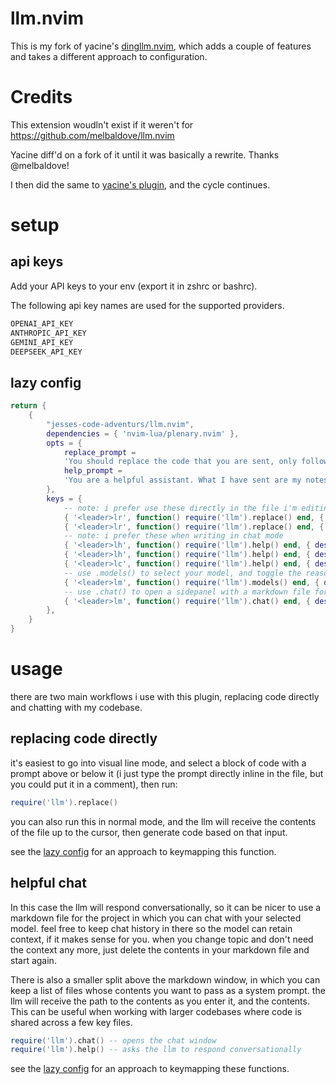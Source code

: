 # llm.nvim

This is my fork of yacine's [dingllm.nvim](https://github.com/yacineMTB/dingllm.nvim), which adds a couple of features and takes a different approach to configuration.

# Credits

This extension woudln't exist if it weren't for https://github.com/melbaldove/llm.nvim

Yacine diff'd on a fork of it until it was basically a rewrite. Thanks @melbaldove!

I then did the same to [yacine's plugin](https://github.com/yacineMTB/dingllm.nvim), and the cycle continues.

# setup

## api keys

Add your API keys to your env (export it in zshrc or bashrc).

The following api key names are used for the supported providers.

```txt
OPENAI_API_KEY
ANTHROPIC_API_KEY
GEMINI_API_KEY
DEEPSEEK_API_KEY
```

## lazy config

````lua
return {
    {
        "jesses-code-adventurs/llm.nvim",
        dependencies = { 'nvim-lua/plenary.nvim' },
        opts = {
            replace_prompt =
            'You should replace the code that you are sent, only following the comments. Do not talk at all. Only output valid code. Do not provide any backticks that surround the code. Never ever output backticks like this ```. Any comment that is asking you for something should be removed after you satisfy them. Other comments should left alone. Do not output backticks. Include a newline ("\n") at the beginning of any answer..',
            help_prompt =
            'You are a helpful assistant. What I have sent are my notes so far. You are very curt, yet helpful.'
        },
        keys = {
            -- note: i prefer use these directly in the file i'm editing
            { '<leader>lr', function() require('llm').replace() end, { desc = 'llm replace codeblock' }, { mode = "n" } },
            { '<leader>lr', function() require('llm').replace() end, { desc = 'llm replace codeblock' }, { mode = "v" } },
            -- note: i prefer these when writing in chat mode
            { '<leader>lh', function() require('llm').help() end, { desc = 'llm helpful response' }, { mode = "n" } },
            { '<leader>lh', function() require('llm').help() end, { desc = 'llm helpful response' }, { mode = "n" } },
            { '<leader>lc', function() require('llm').help() end, { desc = 'llm chat' }, { mode = "n" } },
            -- use .models() to select your model, and toggle the reasoning window display
            { '<leader>lm', function() require('llm').models() end, { desc = 'llm model selector' } },
            -- use .chat() to open a sidepanel with a markdown file for chatting, and a small file allowing you to link source code for the llm to receive as context
            { '<leader>lm', function() require('llm').chat() end, { desc = 'llm model selector' } },
        },
    }
}
````

# usage

there are two main workflows i use with this plugin, replacing code directly and chatting with my codebase.

## replacing code directly

it's easiest to go into visual line mode, and select a block of code with a prompt above or below it (i just type the prompt directly inline in the file, but you could put it in a comment), then run:

```lua
require('llm').replace()
```

you can also run this in normal mode, and the llm will receive the contents of the file up to the cursor, then generate code based on that input.

see the [lazy config](#lazy-config) for an approach to keymapping this function.

## helpful chat

In this case the llm will respond conversationally, so it can be nicer to use a markdown file for the project in which you can chat with your selected model. feel free to keep chat history in there so the model can retain context, if it makes sense for you. when you change topic and don't need the context any more, just delete the contents in your markdown file and start again.

There is also a smaller split above the markdown window, in which you can keep a list of files whose contents you want to pass as a system prompt. the llm will receive the path to the contents as you enter it, and the contents. This can be useful when working with larger codebases where code is shared across a few key files.

```lua
require('llm').chat() -- opens the chat window
require('llm').help() -- asks the llm to respond conversationally
```

see the [lazy config](#lazy-config) for an approach to keymapping these functions.
